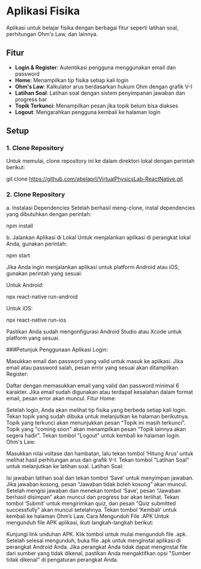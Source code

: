 # Aplikasi Fisika

Aplikasi untuk belajar fisika dengan berbagai fitur seperti latihan soal, perhitungan Ohm's Law, dan lainnya.

## Fitur

- **Login & Register**: Autentikasi pengguna menggunakan email dan password
- **Home**: Menampilkan tip fisika setiap kali login
- **Ohm's Law**: Kalkulator arus berdasarkan hukum Ohm dengan grafik V-I
- **Latihan Soal**: Latihan soal dengan sistem penyimpanan jawaban dan progress bar
- **Topik Terkunci**: Menampilkan pesan jika topik belum bisa diakses
- **Logout**: Mengarahkan pengguna kembali ke halaman login

## Setup

### 1. Clone Repository

Untuk memulai, clone repository ini ke dalam direktori lokal dengan perintah berikut:

git clone https://github.com/abelaprl/VirtualPhysicsLab-ReactNative.git

### 2. Clone Repository
a. Instalasi Dependencies
Setelah berhasil meng-clone, instal dependencies yang dibutuhkan dengan perintah:

npm install


b. Jalankan Aplikasi di Lokal
Untuk menjalankan aplikasi di perangkat lokal Anda, gunakan perintah:

npm start

Jika Anda ingin menjalankan aplikasi untuk platform Android atau iOS, gunakan perintah yang sesuai:

Untuk Android:

npx react-native run-android

Untuk iOS:

npx react-native run-ios

Pastikan Anda sudah mengonfigurasi Android Studio atau Xcode untuk platform yang sesuai.

###Petunjuk Penggunaan Aplikasi
Login:

Masukkan email dan password yang valid untuk masuk ke aplikasi.
Jika email atau password salah, pesan error yang sesuai akan ditampilkan.
Register:

Daftar dengan memasukkan email yang valid dan password minimal 6 karakter.
Jika email sudah digunakan atau terdapat kesalahan dalam format email, pesan error akan muncul.
Fitur Home:

Setelah login, Anda akan melihat tip fisika yang berbeda setiap kali login.
Tekan topik yang sudah dibuka untuk melanjutkan ke halaman berikutnya.
Topik yang terkunci akan menunjukkan pesan "Topik ini masih terkunci".
Topik yang "coming soon" akan menampilkan pesan "Topik lainnya akan segera hadir".
Tekan tombol "Logout" untuk kembali ke halaman login.
Ohm's Law:

Masukkan nilai voltase dan hambatan, lalu tekan tombol ‘Hitung Arus’ untuk melihat hasil perhitungan arus dan grafik V-I.
Tekan tombol "Latihan Soal" untuk melanjutkan ke latihan soal.
Latihan Soal:

Isi jawaban latihan soal dan tekan tombol ‘Save’ untuk menyimpan jawaban.
Jika jawaban kosong, pesan “Jawaban tidak boleh kosong” akan muncul.
Setelah mengisi jawaban dan menekan tombol ‘Save’, pesan “Jawaban berhasil disimpan” akan muncul dan progress bar akan terlihat.
Tekan tombol ‘Submit’ untuk mengirimkan quiz, dan pesan “Quiz submitted successfully” akan muncul setelahnya.
Tekan tombol ‘Kembali’ untuk kembali ke halaman Ohm’s Law.
Cara Mengunduh File .APK
Untuk mengunduh file APK aplikasi, ikuti langkah-langkah berikut:

Kunjungi link unduhan APK.
Klik tombol untuk mulai mengunduh file .apk.
Setelah selesai mengunduh, buka file .apk untuk menginstal aplikasi di perangkat Android Anda.
Jika perangkat Anda tidak dapat menginstal file dari sumber yang tidak dikenal, pastikan Anda mengaktifkan opsi "Sumber tidak dikenal" di pengaturan perangkat Anda.